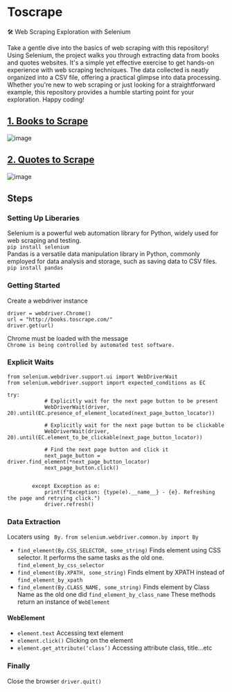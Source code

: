 # Toscrape

🛠️ Web Scraping Exploration with Selenium

Take a gentle dive into the basics of web scraping with this repository! Using Selenium, the project walks you through extracting data from books and quotes websites. 
It's a simple yet effective exercise to get hands-on experience with web scraping techniques. The data collected is neatly organized into a CSV file, offering a practical glimpse into data processing. 
Whether you're new to web scraping or just looking for a straightforward example, this repository provides a humble starting point for your exploration. Happy coding!



## [1. Books to Scrape](http://books.toscrape.com/)
![image](https://github.com/NouraAlgohary/Web-Scraping/assets/103903785/7a5c0b19-e620-4531-8714-6cc1c8b9fe55)

## [2. Quotes to Scrape](https://quotes.toscrape.com/)
![image](https://github.com/NouraAlgohary/Web-Scraping/assets/103903785/d34bbf5d-5799-47ec-8309-2f2f3911e199)

## Steps
### Setting Up Liberaries
Selenium is a powerful web automation library for Python, widely used for web scraping and testing.</br>
```pip install selenium```</br>
Pandas is a versatile data manipulation library in Python, commonly employed for data analysis and storage, such as saving data to CSV files.</br>
```pip install pandas```

### Getting Started
Create a webdriver instance</br>
```
driver = webdriver.Chrome()
url = "http://books.toscrape.com/"
driver.get(url)
```
Chrome must be loaded with the message</br>
```Chrome is being controlled by automated test software.```
### Explicit Waits
```
from selenium.webdriver.support.ui import WebDriverWait
from selenium.webdriver.support import expected_conditions as EC

try:
            # Explicitly wait for the next page button to be present
            WebDriverWait(driver, 20).until(EC.presence_of_element_located(next_page_button_locator))

            # Explicitly wait for the next page button to be clickable
            WebDriverWait(driver, 20).until(EC.element_to_be_clickable(next_page_button_locator))

            # Find the next page button and click it
            next_page_button = driver.find_element(*next_page_button_locator)
            next_page_button.click()


        except Exception as e:
            print(f"Exception: {type(e).__name__} - {e}. Refreshing the page and retrying click.")
            driver.refresh()
```

### Data Extraction
Locaters using 
``` By.```
```from selenium.webdriver.common.by import By```
- ```find_element(By.CSS_SELECTOR, some_string)``` Finds element using CSS selector. It performs the same tasks as the old one. ```find_element_by_css_selector```
- ```find_element(By.XPATH, some_string)``` Finds elment by XPATH instead of ```find_element_by_xpath```
- ```find_element(By.CLASS_NAME, some_string)``` Finds element by Class Name as the old one did ```find_element_by_class_name```
  These methods return an instance of ```WebElement```
#### WebElement
- ```element.text``` Accessing text element
- ```element.click()``` Clicking on the element
- ```element.get_attribute(‘class’)``` Accessing attribute class, title...etc

### Finally
Close the browser
```driver.quit()```
